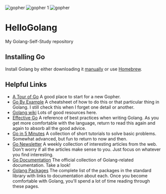 ![gopher](https://golang.org/doc/gopher/frontpage.png)
![gopher](https://golang.org/doc/gopher/appenginegophercolor.jpg)
1
![gopher](https://golang.org/doc/gopher/pencil/gopherswim.jpg)


# HelloGolang
My Golang-Self-Study repository

## Installing Go

Install Golang by either downloading it [manually](https://golang.org/dl/) or use [Homebrew](http://brew.sh/).

## Helpful Links

- [A Tour of Go](https://tour.golang.org/list)
  A good place to start for a new Gopher.
- [Go By Example](https://gobyexample.com)
  A cheatsheet of how to do this or that particular thing in Golang. I still check this when I forget one detail or another.
- [Golang wiki](https://github.com/golang/go/wiki) Lots of good resources here.
- [Effective Go](https://golang.org/doc/effective_go.html)
  A reference of best practices when writing Golang. As you get more comfortable with the language, return to read this again and again to absorb all the good advice.
- [Go in 5 Minutes](https://github.com/arschles/go-in-5-minutes)
  A collection of short tutorials to solve basic problems. Somewhat advanced, but fun to return to now and then.
- [Go Newsletter](http://golangweekly.com)
  A weekly collection of interesting articles from the web. Don't worry if all the articles make sense to you. Just focus on whatever you find interesting.
- [Go Documentation](https://golang.org/doc/)
  The official collection of Golang-related documentation. Take a look!
- [Golang Packages](https://golang.org/pkg/)
  The complete list of the packages in the standard library with links to documentation about each. Once you become comfortable with Golang, you'll spend a lot of time reading through these pages.
